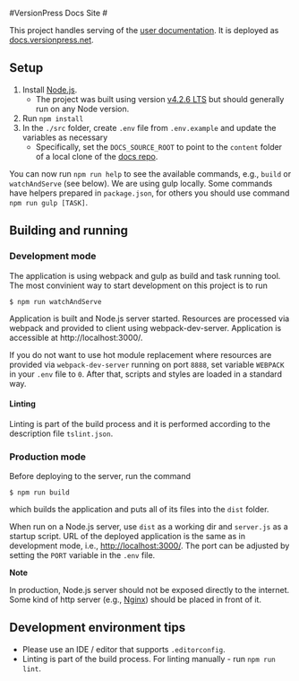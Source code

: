 #VersionPress Docs Site #

This project handles serving of the [user documentation](https://github.com/versionpress/docs). It is deployed as [docs.versionpress.net](http://docs.versionpress.net/).



## Setup

1. Install [Node.js](https://nodejs.org).
    - The project was built using version [v4.2.6 LTS](https://nodejs.org/en/blog/release/v4.2.6/) but should generally run on any Node version.
2. Run `npm install`
3. In the `./src` folder, create `.env` file from `.env.example` and update the variables as necessary
    - Specifically, set the `DOCS_SOURCE_ROOT` to point to the `content` folder of a local clone of the [docs repo](https://github.com/versionpress/docs).

You can now run `npm run help` to see the available commands, e.g., `build` or `watchAndServe` (see below). We are using gulp locally. Some commands have helpers prepared in `package.json`, for others you should use command `npm run gulp [TASK]`.

## Building and running

### Development mode

The application is using webpack and gulp as build and task running tool. The most convinient way to start development on this project is to run

    $ npm run watchAndServe

Application is built and Node.js server started. Resources are processed via webpack and provided to client using webpack-dev-server. Application is accessible at http://localhost:3000/.

If you do not want to use hot module replacement where resources are provided via `webpack-dev-server` running on port `8888`, set variable `WEBPACK` in your `.env` file to `0`. After that, scripts and styles are loaded in a standard way.

#### Linting

Linting is part of the build process and it is performed according to the description file `tslint.json`.

### Production mode

Before deploying to the server, run the command

    $ npm run build

which builds the application and puts all of its files into the `dist` folder.

When run on a Node.js server, use `dist` as a working dir and `server.js` as a startup script. URL of the deployed application is the same as in development mode, i.e., <http://localhost:3000/>. The port can be adjusted by setting the `PORT` variable in the `.env` file.

**Note**

In production, Node.js server should not be exposed directly to the internet. Some kind of http server (e.g., [Nginx](http://nginx.org/)) should be placed in front of it.


## Development environment tips

- Please use an IDE / editor that supports `.editorconfig`.
- Linting is part of the build process. For linting manually - run `npm run lint`.
